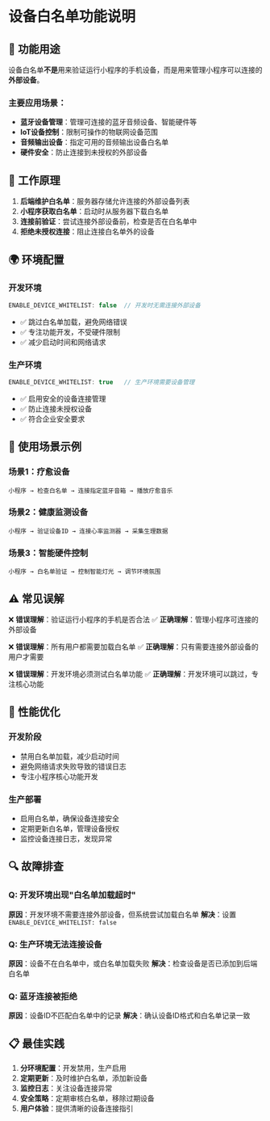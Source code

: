 # 设备白名单功能说明

## 🎯 **功能用途**

设备白名单**不是**用来验证运行小程序的手机设备，而是用来管理小程序可以连接的**外部设备**。

### 主要应用场景：
- **蓝牙设备管理**：管理可连接的蓝牙音频设备、智能硬件等
- **IoT设备控制**：限制可操作的物联网设备范围
- **音频输出设备**：指定可用的音频输出设备白名单
- **硬件安全**：防止连接到未授权的外部设备

## 🔧 **工作原理**

1. **后端维护白名单**：服务器存储允许连接的外部设备列表
2. **小程序获取白名单**：启动时从服务器下载白名单
3. **连接前验证**：尝试连接外部设备前，检查是否在白名单中
4. **拒绝未授权连接**：阻止连接白名单外的设备

## 🌍 **环境配置**

### 开发环境
```javascript
ENABLE_DEVICE_WHITELIST: false  // 开发时无需连接外部设备
```
- ✅ 跳过白名单加载，避免网络错误
- ✅ 专注功能开发，不受硬件限制
- ✅ 减少启动时间和网络请求

### 生产环境
```javascript
ENABLE_DEVICE_WHITELIST: true   // 生产环境需要设备管理
```
- ✅ 启用安全的设备连接管理
- ✅ 防止连接未授权设备
- ✅ 符合企业安全要求

## 📱 **使用场景示例**

### 场景1：疗愈设备
```
小程序 → 检查白名单 → 连接指定蓝牙音箱 → 播放疗愈音乐
```

### 场景2：健康监测设备
```
小程序 → 验证设备ID → 连接心率监测器 → 采集生理数据
```

### 场景3：智能硬件控制
```
小程序 → 白名单验证 → 控制智能灯光 → 调节环境氛围
```

## ⚠️ **常见误解**

❌ **错误理解**：验证运行小程序的手机是否合法
✅ **正确理解**：管理小程序可连接的外部设备

❌ **错误理解**：所有用户都需要加载白名单
✅ **正确理解**：只有需要连接外部设备的用户才需要

❌ **错误理解**：开发环境必须测试白名单功能
✅ **正确理解**：开发环境可以跳过，专注核心功能

## 🚀 **性能优化**

### 开发阶段
- 禁用白名单加载，减少启动时间
- 避免网络请求失败导致的错误日志
- 专注小程序核心功能开发

### 生产部署
- 启用白名单，确保设备连接安全
- 定期更新白名单，管理设备授权
- 监控设备连接日志，发现异常

## 🔍 **故障排查**

### Q: 开发环境出现"白名单加载超时"
**原因**：开发环境不需要连接外部设备，但系统尝试加载白名单
**解决**：设置 `ENABLE_DEVICE_WHITELIST: false`

### Q: 生产环境无法连接设备
**原因**：设备不在白名单中，或白名单加载失败
**解决**：检查设备是否已添加到后端白名单

### Q: 蓝牙连接被拒绝
**原因**：设备ID不匹配白名单中的记录
**解决**：确认设备ID格式和白名单记录一致

## 📋 **最佳实践**

1. **分环境配置**：开发禁用，生产启用
2. **定期更新**：及时维护白名单，添加新设备
3. **监控日志**：关注设备连接异常
4. **安全策略**：定期审核白名单，移除过期设备
5. **用户体验**：提供清晰的设备连接指引
